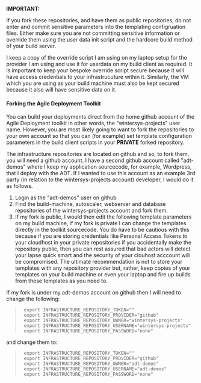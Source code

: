 **IMPORTANT:**

If you fork these repositories, and have them as public repositories, do not enter and commit sensitive parameters into the templating configruation files. Either make sure you are not committing sensitive information or override them using the user data init script and the hardcore build method of your build server. 

I keep a copy of the override script I am using on my laptop setup for the provider I am using and use it for userdata on my build client as required. It is important to keep your bespoke override script secure because it will have access credentials to your infrastrucuture within it. Similarly, the VM which you are using as your build machine must also be kept secured because it also will have sensitive data on it. 

#### Forking the Agile Deployment Toolkit

You can build your deployments direct from the home github account of the Agile Deployment toolkit in other words, the "wintersys-projects" user name.
However, you are most likely going to want to fork the repositories to your own account so that you can (for example) set template configuration parameters in the build client scripts in your **PRIVATE** forked repository.

The infrastructure repositories are located on github and so, to fork them, you will need a github account. I have a second github account called "adt-demos" where I keep my application sourcecode, for example, Wordpress, that I deploy with the ADT. If I wanted to use this account as an example 3rd party (in relation to the wintersys-projects account) developer, I would do it as follows.

1. Login as the "adt-demos" user on github
2. Find the build-machine, autoscaler, webserver and database repositories of the wintersys-projects account and fork them.
3. If my fork is public, I would then edit  the following template parameters on my build machine, if my fork is private I can change the templates directly in the toolkit sourcecode. You do have to be cautious with this because if you are storing credentials like Personal Access Tokens to your cloudhost in your private repositories if you accidentally make the repository public, then you can rest assured that bad actors will detect your lapse quick smart and the security of your clouhost acccount will be compromised. The ultimate recommendation is not to store your templates with any repository provider but, rather, keep copies of your templates on your build machine or even your laptop and fire up builds from these templates as you need to. 

If my fork is under my adt-demos account on github then I will need to change the following:

>      export INFRASTRUCTURE_REPOSITORY_TOKEN=""  
>      export INFRASTRUCTURE_REPOSITORY_PROVIDER="github"  
>      export INFRASTRUCTURE_REPOSITORY_OWNER="wintersys-projects"  
>      export INFRASTRUCTURE_REPOSITORY_USERNAME="wintersys-projects"  
>      export INFRASTRUCTURE_REPOSITORY_PASSWORD="none"  

and change them to:

>      export INFRASTRUCTURE_REPOSITORY_TOKEN=""  
>      export INFRASTRUCTURE_REPOSITORY_PROVIDER="github"  
>      export INFRASTRUCTURE_REPOSITORY_OWNER="adt-demos"  
>      export INFRASTRUCTURE_REPOSITORY_USERNAME="adt-demos"  
>      export INFRASTRUCTURE_REPOSITORY_PASSWORD="none"  
